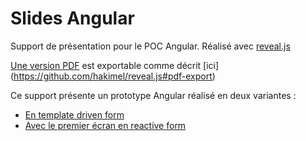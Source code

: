 # Slides Angular
Support de présentation pour le POC Angular. Réalisé avec [reveal.js](https://github.com/hakimel/reveal.js)

[Une version PDF](/Extranet%20Vie%20-%20étude%20Angular.pdf) est exportable comme décrit [ici] (https://github.com/hakimel/reveal.js#pdf-export)

Ce support présente un prototype Angular réalisé en deux variantes :
* [En template driven form](https://gitlab.com/cat-amania.niort/parnasse-maif-etude-angular-ui)
* [Avec le premier écran en reactive form](https://gitlab.com/cat-amania.niort/parnasse-maif-etude-angular-ui-reactive-form)

